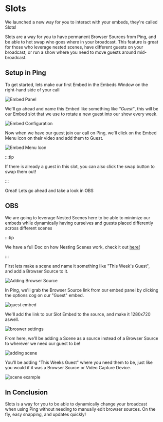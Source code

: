 # Slots

We launched a new way for you to interact with your embeds, they're called Slots!

Slots are a way for you to have permanent Browser Sources from Ping, and be able to hot swap who goes where in your broadcast. This feature is great for those who leverage nested scenes, have different guests on your broadcast, or run a show where you need to move guests around mid-broadcast.

## Setup in Ping

To get started, lets make our first Embed in the Embeds Window on the right-hand side of your call

![Embed Panel](https://i.imgur.com/qm6sFtT.png)

We'll go ahead and name this Embed like something like *"Guest"*, this will be our Embed slot that we use to rotate a new guest into our show every week.

![Embed Configuration](https://i.imgur.com/hdqPlXs.png)

Now when we have our guest join our call on Ping, we'll click on the Embed Menu icon on their video and add them to Guest.

![Embed Menu Icon](https://i.imgur.com/onfmakv.png)

:::tip

If there is already a guest in this slot, you can also click the swap button to swap them out!

:::

Great! Lets go ahead and take a look in OBS

## OBS

We are going to leverage Nested Scenes here to be able to minimize our embeds while dynamically having ourselves and guests placed differently across different scenes

:::tip

We have a full Doc on how Nesting Scenes work, check it out [here!](https://docs.ping.gg/advanced-obs/nesting-scenes)

:::

First lets make a scene and name it something like "This Week's Guest", and add a Browser Source to it.

![Adding Browser Source](https://i.imgur.com/ECkJFaa.png)

In Ping, we'll grab the Browser Source link from our embed panel by clicking the options cog on our "Guest" embed.

![guest embed](https://i.imgur.com/1tBMI0D.png)

We'll add the link to our Slot Embed to the source, and make it 1280x720 aswell.

![broswer settings](https://i.imgur.com/INoGDel.png)

From here, we'll be adding a Scene as a source instead of a Browser Source to wherever we need our guest to be!

![adding scene](https://i.imgur.com/Cnd5lrG.png)

You'll be adding "This Weeks Guest" where you need them to be, just like you would if it was a Browser Source or Video Capture Device.

![scene example](https://i.imgur.com/POIIKFN.png)

## In Conclusion

Slots is a way for you to be able to dynamically change your broadcast when using Ping without needing to manually edit browser sources. On the fly, easy snapping, and updates quickly!